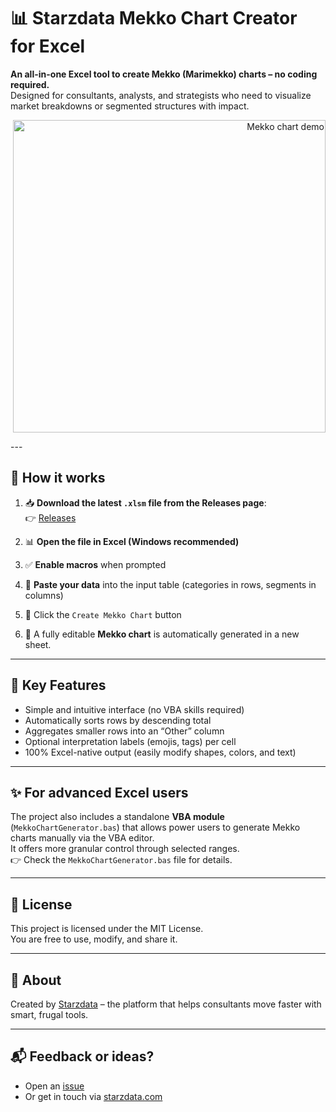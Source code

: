 # 📊 Starzdata Mekko Chart Creator for Excel

**An all-in-one Excel tool to create Mekko (Marimekko) charts – no coding required.**  
Designed for consultants, analysts, and strategists who need to visualize market breakdowns or segmented structures with impact.
<p align="right">
  <img src="https://github.com/user-attachments/assets/89aa6ea1-5658-42e4-bbcd-cbcafea491cb" width="500" alt="Mekko chart demo">
</p>
---

## 🚀 How it works

1. 📥 **Download the latest `.xlsm` file from the Releases page**:  
👉 [Releases](https://github.com/starzdata/mekkochart-excel/releases)

2. 📊 **Open the file in Excel (Windows recommended)**  
3. ✅ **Enable macros** when prompted  
4. 🧮 **Paste your data** into the input table (categories in rows, segments in columns)  
5. 🔘 Click the `Create Mekko Chart` button  
6. 📄 A fully editable **Mekko chart** is automatically generated in a new sheet.

---

## 🧠 Key Features

- Simple and intuitive interface (no VBA skills required)
- Automatically sorts rows by descending total
- Aggregates smaller rows into an “Other” column
- Optional interpretation labels (emojis, tags) per cell
- 100% Excel-native output (easily modify shapes, colors, and text)

---

## ✨ For advanced Excel users

The project also includes a standalone **VBA module** (`MekkoChartGenerator.bas`) that allows power users to generate Mekko charts manually via the VBA editor.  
It offers more granular control through selected ranges.  
👉 Check the `MekkoChartGenerator.bas` file for details.

---

## 📄 License

This project is licensed under the MIT License.  
You are free to use, modify, and share it.

---

## 🙌 About

Created by [Starzdata](https://www.starzdata.com) – the platform that helps consultants move faster with smart, frugal tools.

---

## 📬 Feedback or ideas?

- Open an [issue](https://github.com/starzdata/mekkochart-excel/issues)
- Or get in touch via [starzdata.com](https://www.starzdata.com)
